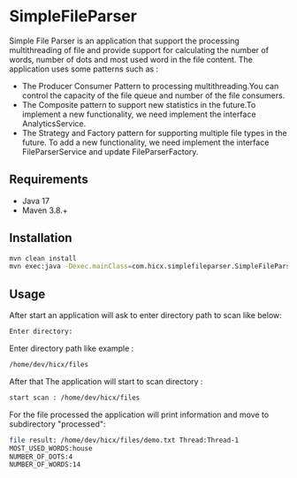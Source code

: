 # SimpleFileParser

Simple File Parser is an application that support the processing multithreading of file and  provide support for calculating the number of words, number of dots and most used word in the file content.
The application uses some patterns such as :

- The Producer Consumer Pattern to processing multithreading.You can control the capacity of the file queue and number of the file consumers.
- The Composite pattern to support new  statistics in the future.To implement a new functionality, we need implement the interface AnalyticsService.
- The Strategy and Factory pattern  for supporting multiple file types in the future. To add a new functionality, we need implement the interface FileParserService and update FileParserFactory.


## Requirements

- Java 17
- Maven 3.8.+

## Installation


```bash
mvn clean install
mvn exec:java -Dexec.mainClass=com.hicx.simplefileparser.SimpleFileParserApplication
```

## Usage
After start an application will ask to enter directory path to scan like below:
```bash
Enter directory:
```
Enter directory path like example :
```bash
/home/dev/hicx/files
```
After that The application will start to scan directory :
```bash
start scan : /home/dev/hicx/files
```
For the file processed the application will print information and move to subdirectory "processed":
```bash
file result: /home/dev/hicx/files/demo.txt Thread:Thread-1
MOST_USED_WORDS:house
NUMBER_OF_DOTS:4
NUMBER_OF_WORDS:14
```





